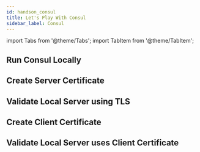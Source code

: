 ```yaml
---
id: handson_consul
title: Let's Play With Consul
sidebar_label: Consul
---
```

import Tabs from '@theme/Tabs';
import TabItem from '@theme/TabItem';

## Run Consul Locally

## Create Server Certificate

## Validate Local Server using TLS

## Create Client Certificate

## Validate Local Server uses Client Certificate
